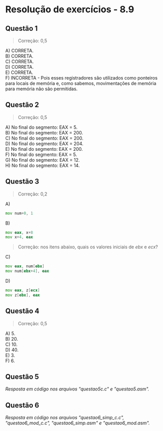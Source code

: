 #  Resolução de exercícios - 8.9 

##  Questão 1

> Correção: 0,5

A) CORRETA.  
B) CORRETA.  
C) CORRETA.    
D) CORRETA.  
E) CORRETA.   
F) INCORRETA - Pois esses registradores são utilizados como ponteiros para locais de memória e, como sabemos, movimentações de memória para memória não são permitidas.   

## Questão 2

> Correção: 0,5

A) No final do segmento: EAX = 5.    
B) No final do segmento: EAX = 200.    
C) No final do segmento: EAX = 200.  
D) No final do segmento: EAX = 204.  
E) No final do segmento: EAX = 200.  
F) No final do segmento: EAX = 5.  
G) No final do segmento: EAX = 12.  
H) No final do segmento: EAX = 14.  

## Questão 3

> Correção: 0,2

A) 
```asm
mov num+0, 1
```  
B)
```asm
mov eax, x+8
mov x+4, eax
```
> Correção: nos itens abaixo, quais os valores iniciais de _ebx_ e _ecx_?

C)
```asm
mov eax, num[ebx]
mov num[ebx+4], eax 
```
D)
```asm
mov eax, z[ecx]
mov z[ebx], eax
```

## Questão 4

> Correção: 0,5

A) 5.  
B) 20.   
C) 10.   
D) 40.  
E) 3.  
F) 6.  

## Questão 5
*Resposta em código nos arquivos "questao5c.c" e "questao5.asm".*

## Questão 6
*Resposta em código nos arquivos "questao6_simp_c.c", "questao6_mod_c.c", "questao6_simp.asm" e "questao6_mod.asm".*

